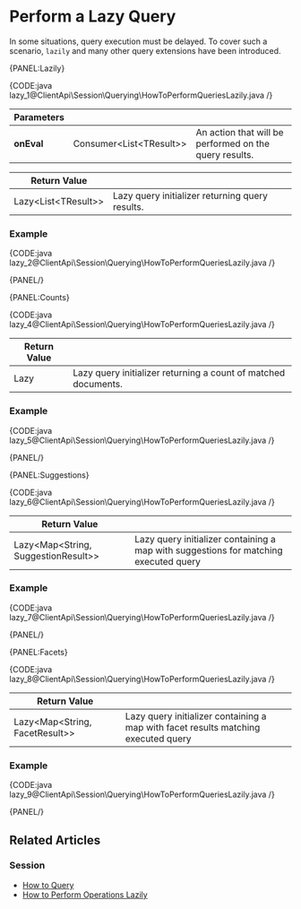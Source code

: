 # Perform a Lazy Query

In some situations, query execution must be delayed. To cover such a scenario, `lazily` and many other query extensions have been introduced.

{PANEL:Lazily}

{CODE:java lazy_1@ClientApi\Session\Querying\HowToPerformQueriesLazily.java /}

| Parameters | | |
| ------------- | ------------- | ----- |
| **onEval** | Consumer<List&lt;TResult&gt;> | An action that will be performed on the query results. |

| Return Value | |
| ------------- | ----- |
| Lazy<List&lt;TResult&gt;> | Lazy query initializer returning query results. |

### Example

{CODE:java lazy_2@ClientApi\Session\Querying\HowToPerformQueriesLazily.java /}

{PANEL/}

{PANEL:Counts}

{CODE:java lazy_4@ClientApi\Session\Querying\HowToPerformQueriesLazily.java /}

| Return Value | |
| ------------- | ----- |
| Lazy<Integer> | Lazy query initializer returning a count of matched documents. |

### Example

{CODE:java lazy_5@ClientApi\Session\Querying\HowToPerformQueriesLazily.java /}

{PANEL/}

{PANEL:Suggestions}

{CODE:java lazy_6@ClientApi\Session\Querying\HowToPerformQueriesLazily.java /}

| Return Value | |
| ------------- | ----- |
| Lazy<Map<String, SuggestionResult>> | Lazy query initializer containing a map with suggestions for matching executed query |

### Example

{CODE:java lazy_7@ClientApi\Session\Querying\HowToPerformQueriesLazily.java /}

{PANEL/}

{PANEL:Facets}

{CODE:java lazy_8@ClientApi\Session\Querying\HowToPerformQueriesLazily.java /}

| Return Value | |
| ------------- | ----- |
| Lazy<Map<String, FacetResult>> | Lazy query initializer containing a map with facet results matching executed query |

### Example

{CODE:java lazy_9@ClientApi\Session\Querying\HowToPerformQueriesLazily.java /}

{PANEL/}

## Related Articles

### Session

- [How to Query](../../../client-api/session/querying/how-to-query)
- [How to Perform Operations Lazily](../../../client-api/session/how-to/perform-operations-lazily)
